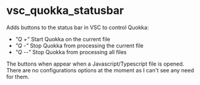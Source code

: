 # vsc_quokka_statusbar

Adds buttons to the status bar in VSC to control Quokka:

- _"Q +"_ Start Quokka on the current file
- _"Q -"_ Stop Quokka from processing the current file
- _"Q --"_ Stop Quokka from processing all files

The buttons when appear when a Javascript/Typescript file is opened. There are no configurations options at the moment as I can't see any need for them.

